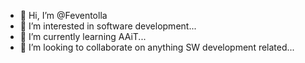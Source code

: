 - 👋 Hi, I’m @Feventolla
- 👀 I’m interested in software development...
- 🌱 I’m currently learning AAiT...
- 💞️ I’m looking to collaborate on anything SW development related...


<!---
Feventolla/Feventolla is a ✨ special ✨ repository because its `README.md` (this file) appears on your GitHub profile.
You can click the Preview link to take a look at your changes.
--->
